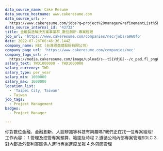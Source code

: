 ```yaml
---
data_source_name: Cake Resume
data_source_hostname: www.cakeresume.com
data_source_url: >-
  https://www.cakeresume.com/jobs?q=project%20manager&refinementList%5Blang_name%5D%5B0%5D=English&refinementList%5Bsalary_type%5D=per_year&range%5Bsalary_range%5D%5Bmin%5D=1000000&page=2
data_source_internal_id: '43732'
title: 金融製造解決方案事業群_數位創新-專案經理
job_url: 'https://www.cakeresume.com/companies/nec/jobs/a960f6'
date: 2022-07-26T06:46:36.144Z
company_name: NEC (台灣恩益禧股份有限公司)
company_page_url: 'https://www.cakeresume.com/companies/nec'
company_logo_url: >-
  https://media.cakeresume.com/image/upload/s--t51VdjEJ--/c_pad,fl_png8,h_200,w_200/v1630981473/hd6fj7zlebg4k9drbquq.png
salary_text: TWD1000000 - TWD1600000
salary_currency: TWD
salary_type: per_year
salary_min: 1000000
salary_max: 1600000
location_list:
  - 'Taipei City, Taiwan'
  - Taiwan
job_tags:
  - Project Management
badges:
  - Project Manager

---
```


你對數位金融、金融創新、人臉辨識等科技有興趣嗎?我們正在找一位專案經理! 工作內容： 1.管理及控管專案預算、範圍及時程 2.遵循公司內部專案管理SDLC 3.對內部及外部利害關係人進行專案進度呈報 4.外包商管理